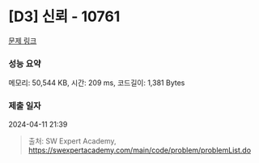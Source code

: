 # [D3] 신뢰 - 10761 

[문제 링크](https://swexpertacademy.com/main/code/problem/problemDetail.do?contestProbId=AXSVc1TqEAYDFAQT) 

### 성능 요약

메모리: 50,544 KB, 시간: 209 ms, 코드길이: 1,381 Bytes

### 제출 일자

2024-04-11 21:39



> 출처: SW Expert Academy, https://swexpertacademy.com/main/code/problem/problemList.do